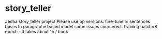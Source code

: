 # story_teller
Jedha story_teller project 
Please use pp versions.
fine-tune in sentences bases
In paragraphe based model some issues countered.
Training batch=8 epoch =3 takes about 1h / book
